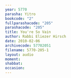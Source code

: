 ```yaml
---
year: 5770
parasha: Yitro
bookcode: "2"
fullparashacode: "205"
parashacode: "205"
title: You're So Vain
author: Rabbi Eliezer Hirsch
date: 2010-02-06
archivecode: 57702051
filename: 5770-205-1
layout: audio
moment: 
shabbat: 
occasion: 
---
```

